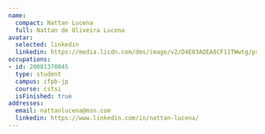 ```yaml
---
name:
  compact: Nattan Lucena
  full: Nattan de Oliveira Lucena
avatar:
  selected: linkedin
  linkedin: https://media.licdn.com/dms/image/v2/D4E03AQEA8CF11TWwtg/profile-displayphoto-shrink_400_400/profile-displayphoto-shrink_400_400/0/1705964439810?e=1732752000&v=beta&t=6SJBToTo8bpi-4RVgaLdM_Omi5LrRvo-7luCwSgGlUo
occupations:
- id: 20081370045
  type: student
  campus: ifpb-jp
  course: cstsi
  isFinished: true
addresses:
  email: nattanlucena@msn.com
  linkedin: https://www.linkedin.com/in/nattan-lucena/
---
```

